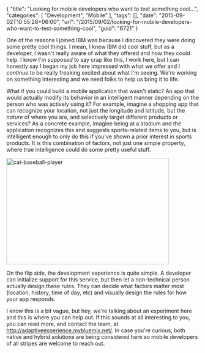 {
	"title": "Looking for mobile developers who want to test something cool...",
	"categories": [
		"Development",
		"Mobile"
	],
	"tags": [],
	"date": "2015-09-02T10:55:28+06:00",
	"url": "/2015/09/02/looking-for-mobile-developers-who-want-to-test-something-cool",
	"guid": "6721"
}

One of the reasons I joined IBM was because I discovered they were doing some pretty cool things. I mean, I knew IBM did cool stuff, but as a developer, I wasn't really aware of what they offered and how they could help. I know I'm <i>supposed</i> to say crap like this, I work here, but I can honestly say I began my job here impressed with what we offer and I <i>continue</i> to be really freaking excited about what I'm seeing. We're working on something interesting and we need folks to help us bring it to life.

<!--more-->

What if you could build a mobile application that wasn't static? An app that would actually modify its behavior in an intelligent manner depending on the person who was actively using it? For example, imagine a shopping app that can recognize your location, not just the longitude and latitude, but the <i>nature</i> of where you are, and selectively target different products or services? As a concrete example, imagine being at a stadium and the application recognizes this and suggests sports-related items to you, but is intelligent enough to only do this if you've shown a prior interest in sports products. It is this combination of factors, not just one simple property, where true intelligence could do some pretty useful stuff.

<img src="http://www.raymondcamden.com/wp-content/uploads/2015/09/cat-baseball-player.jpg" alt="cat-baseball-player" width="425" height="278" class="aligncenter size-full wp-image-6723" />

On the flip side, the development experience is quite simple. A developer can initialize support for this service, but then let a non-technical person actually design these rules. They can decide what factors matter most (location, history, time of day, etc) and visually design the rules for how your app responds.

I know this is a bit vague, but hey, we're talking about an experiment here and this is where you can help out. If this sounds at all interesting to you, you can read more, and contact the team, at <a href="http://adaptiveexperience.mybluemix.net/">http://adaptiveexperience.mybluemix.net/</a>. In case you're curious, both native and hybrid solutions are being considered here so mobile developers of all stripes are welcome to reach out. 